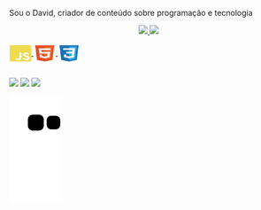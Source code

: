Sou o David, criador de conteúdo sobre programação e tecnologia
<div align="center">
  <a href="https://github.com/DaviProgramming">
  <img height="180em" src="https://github-readme-stats.vercel.app/api?username=DaviProgramming&show_icons=true&theme=react&include_all_commits=true&count_private=true"/>
   <img height="185em" src="https://github-readme-stats.vercel.app/api/top-langs/?username=DaviProgramming&layout=compact&langs_count=7&theme=react"/>
</div>
<div style="display: inline_block"><br>
  <img align="center" alt="qp-Js" height="30" width="40" src="https://raw.githubusercontent.com/devicons/devicon/master/icons/javascript/javascript-plain.svg">
  <img align="center" alt="qp-HTML" height="30" width="40" src="https://raw.githubusercontent.com/devicons/devicon/master/icons/html5/html5-original.svg">
  <img align="center" alt="qp-CSS" height="30" width="40" src="https://raw.githubusercontent.com/devicons/devicon/master/icons/css3/css3-original.svg">
</div>
  
  ##
 
<div> 
  <a href="https://instagram.com/asdavidoliveira" target="_blank"><img src="https://img.shields.io/badge/-Instagram-%23E4405F?style=for-the-badge&logo=instagram&logoColor=white" target="_blank"></a>
  <a href = "mailto:davidoliveirafelix2020@gmail.com"><img src="https://img.shields.io/badge/-Gmail-%23333?style=for-the-badge&logo=gmail&logoColor=white" target="_blank"></a>
  <a href="https://www.tiktok.com/@queriaprogramar" target="_blank"><img src="https://img.shields.io/badge/TikTok-000000?style=for-the-badge&logo=tiktok&logoColor=white" target="_blank"></a>
 
 
   ![Snake animation](https://github.com/DaviProgramming/DaviProgramming/blob/output/github-contribution-grid-snake.svg)
</div>
